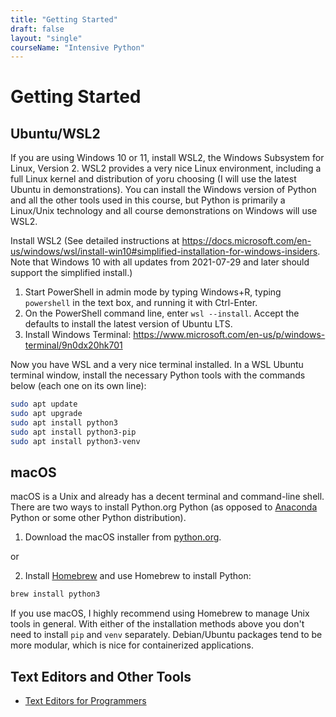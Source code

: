 ```yaml
---
title: "Getting Started"
draft: false
layout: "single"
courseName: "Intensive Python"
---
```


# Getting Started

## Ubuntu/WSL2

If you are using Windows 10 or 11, install WSL2, the Windows Subsystem for Linux, Version 2.  WSL2 provides a very nice Linux environment, including a full Linux kernel and distribution of yoru choosing (I will use the latest Ubuntu in demonstrations).  You can install the Windows version of Python and all the other tools used in this course, but Python is primarily a Linux/Unix technology and all course demonstrations on Windows will use WSL2.

Install WSL2 (See detailed instructions at https://docs.microsoft.com/en-us/windows/wsl/install-win10#simplified-installation-for-windows-insiders.  Note that Windows 10 with all updates from 2021-07-29 and later should support the simplified install.)

1. Start PowerShell in admin mode by typing Windows+R, typing `powershell` in the text box, and running it with Ctrl-Enter.
2. On the PowerShell command line, enter `wsl --install`.  Accept the defaults to install the latest version of Ubuntu LTS.
3. Install Windows Terminal: https://www.microsoft.com/en-us/p/windows-terminal/9n0dx20hk701

Now you have WSL and a very nice terminal installed.  In a WSL Ubuntu terminal window, install the necessary Python tools with the commands below (each one on its own line):

```sh
sudo apt update
sudo apt upgrade
sudo apt install python3
sudo apt install python3-pip
sudo apt install python3-venv
```

## macOS

macOS is a Unix and already has a decent terminal and command-line shell.  There are two ways to install Python.org Python (as opposed to [Anaconda](https://www.anaconda.com/) Python or some other Python distribution).

1. Download the macOS installer from [python.org](https://www.python.org/).

or

2. Install [Homebrew](https://brew.sh/) and use Homebrew to install Python:

```sh
brew install python3
```

If you use macOS, I highly recommend using Homebrew to manage Unix tools in general.  With either of the installation methods above you don't need to install `pip` and `venv` separately.  Debian/Ubuntu packages tend to be more modular, which is nice for containerized applications.

## Text Editors and Other Tools

- [Text Editors for Programmers](/intensive-python/text-editors/)
